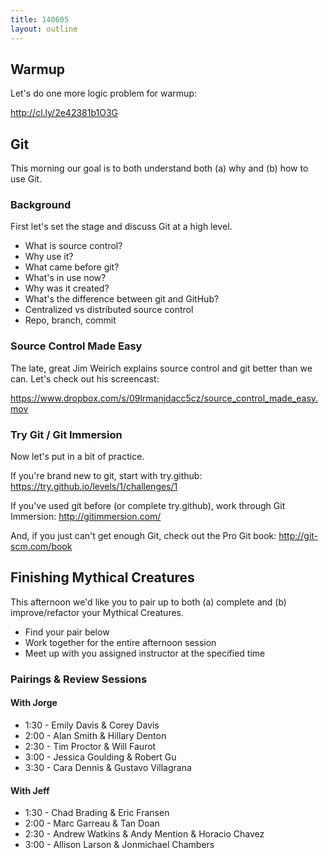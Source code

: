 ```yaml
---
title: 140605
layout: outline
---
```


## Warmup

Let's do one more logic problem for warmup:

http://cl.ly/2e42381b1O3G

## Git

This morning our goal is to both understand both (a) why and (b) how to use Git.

### Background

First let's set the stage and discuss Git at a high level.

* What is source control?
* Why use it?
* What came before git?
* What's in use now?
* Why was it created?
* What's the difference between git and GitHub?
* Centralized vs distributed source control
* Repo, branch, commit

### Source Control Made Easy

The late, great Jim Weirich explains source control and git better than we can. Let's check out his screencast:

https://www.dropbox.com/s/09lrmanjdacc5cz/source_control_made_easy.mov

### Try Git / Git Immersion

Now let's put in a bit of practice.

If you're brand new to git, start with try.github: https://try.github.io/levels/1/challenges/1

If you've used git before (or complete try.github), work through Git Immersion: http://gitimmersion.com/

And, if you just can't get enough Git, check out the Pro Git book: http://git-scm.com/book

## Finishing Mythical Creatures

This afternoon we'd like you to pair up to both (a) complete and (b) improve/refactor your Mythical Creatures. 

* Find your pair below
* Work together for the entire afternoon session
* Meet up with you assigned instructor at the specified time

### Pairings & Review Sessions

#### With Jorge

* 1:30 - Emily Davis & Corey Davis
* 2:00 - Alan Smith & Hillary Denton
* 2:30 - Tim Proctor & Will Faurot
* 3:00 - Jessica Goulding & Robert Gu
* 3:30 - Cara Dennis & Gustavo Villagrana

#### With Jeff

* 1:30 - Chad Brading & Eric Fransen
* 2:00 - Marc Garreau & Tan Doan
* 2:30 - Andrew Watkins & Andy Mention & Horacio Chavez 
* 3:00 - Allison Larson & Jonmichael Chambers
